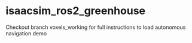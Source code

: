 # isaacsim_ros2_greenhouse

Checkout branch voxels_working for full instructions to load autonomous navigation demo
